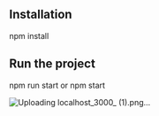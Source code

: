## Installation

npm install


## Run the project

npm run start or npm start

![Uploading localhost_3000_ (1).png…]()
